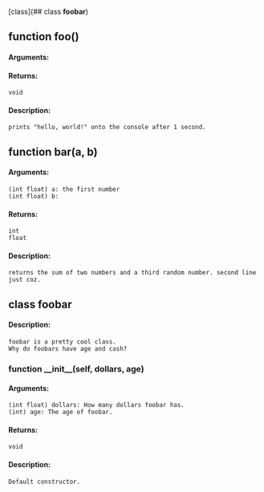 [class](## class __foobar__)

## function __foo__()
#### Arguments:
#### Returns:
    void
#### Description:
    prints "hello, world!" onto the console after 1 second. 
## function __bar__(a, b)
#### Arguments:
    (int float) a: the first number
    (int float) b: 
#### Returns:
    int
    float
#### Description:
    returns the sum of two numbers and a third random number. second line just coz. 
## class __foobar__
#### Description:
    foobar is a pretty cool class.
    Why do foobars have age and cash?
### function __\_\_init\_\___(self, dollars, age)
#### Arguments:
    (int float) dollars: How many dollars foobar has.
    (int) age: The age of foobar.
#### Returns:
    void
#### Description:
    Default constructor. 
